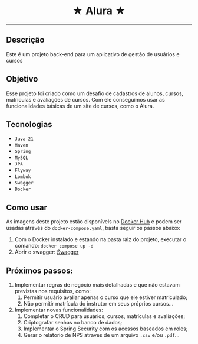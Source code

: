   <h1 align="center">★ Alura ★</h1>

---
## Descrição

Este é um projeto back-end para um aplicativo de gestão de usuários e cursos

## Objetivo

Esse projeto foi criado como um desafio de cadastros de alunos, cursos, matrículas e avaliações de cursos.
Com ele conseguimos usar as funcionalidades básicas de um site de cursos, como o Alura.

## Tecnologias

- ``Java 21``
- ``Maven``
- ``Spring``
- ``MySQL``
- ``JPA``
- ``Flyway``
- ``Lombok``
- ``Swagger``
- ``Docker``

## Como usar

As imagens deste projeto estão disponívels no [Docker Hub](https://hub.docker.com/u/arielgpaz) e podem ser usadas através do `docker-compose.yaml`, basta seguir os passos abaixo:

1) Com o Docker instalado e estando na pasta raiz do projeto, executar o comando: `docker compose up -d`
2) Abrir o swagger: [Swagger](http://localhost:7001/swagger-ui/index.html)

## Próximos passos:
1. Implementar regras de negócio mais detalhadas e que não estavam previstas nos requisitos, como:
   1. Permitir usuário avaliar apenas o curso que ele estiver matriculado;
   2. Não permitir matrícula do instrutor em seus próprios cursos...
2. Implementar novas funcionalidades:
   1. Completar o CRUD para usuários, cursos, matrículas e avaliações;
   2. Criptografar senhas no banco de dados;
   3. Implementar o Spring Security com os acessos baseados em roles;
   4. Gerar o relátorio de NPS através de um arquivo `.csv` e/ou `.pdf`...
